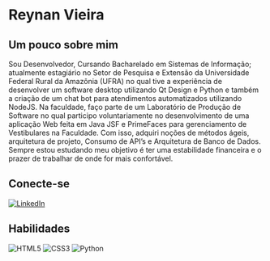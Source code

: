 # Reynan Vieira

## Um pouco sobre mim
Sou Desenvolvedor, Cursando Bacharelado em Sistemas de Informação; atualmente estagiário no Setor de Pesquisa e Extensão da Universidade Federal Rural da Amazônia (UFRA) no qual tive a experiência de desenvolver um software desktop utilizando Qt Design e Python e também a criação de um chat bot para atendimentos automatizados utilizando NodeJS. Na faculdade, faço parte de um Laboratório de Produção de Software no qual participo voluntariamente no desenvolvimento de uma aplicação Web feita em Java JSF e PrimeFaces para gerenciamento de Vestibulares na Faculdade. Com isso, adquiri noções de métodos ágeis, arquitetura de projeto, Consumo de API’s e Arquitetura de Banco de Dados. Sempre estou estudando meu objetivo é ter uma estabilidade financeira e o prazer de trabalhar de onde for mais confortável.

## Conecte-se
[![LinkedIn](https://img.shields.io/badge/LinkedIn-000?style=for-the-badge&logo=linkedin&logoColor=0E76A8)](https://www.linkedin.com/in/reynan-vieira/)

## Habilidades
![HTML5](https://img.shields.io/badge/HTML5-000?style=for-the-badge&logo=html5)
![CSS3](https://img.shields.io/badge/CSS3-000?style=for-the-badge&logo=css3&logoColor=264CE4)
![Python](https://img.shields.io/badge/Python-000?style=for-the-badge&logo=python)
